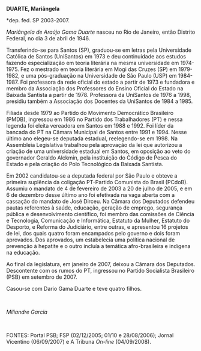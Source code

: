 **DUARTE, Mariângela**

\*dep. fed. SP 2003-2007.

*Mariângela de Araújo Gama Duarte* nasceu no Rio de Janeiro, então
Distrito Federal, no dia 3 de abril de 1946.

Transferindo-se para Santos (SP), graduou-se em letras pela Universidade
Católica de Santos (UniSantos) em 1973 e deu continuidade aos estudos
fazendo especialização em teoria literária na mesma universidade em
1974-1975. Fez o mestrado em teoria literária em Mogi das Cruzes (SP) em
1979-1982, e uma pós-graduação na Universidade de São Paulo (USP) em
1984-1987. Foi professora da rede oficial do estado a partir de 1973 e
fundadora e membro da Associação dos Professores do Ensino Oficial do
Estado na Baixada Santista a partir de 1978. Professora da UniSantos de
1976 a 1998, presidiu também a Associação dos Docentes da UniSantos de
1984 a 1985.

Filiada desde 1979 ao Partido do Movimento Democrático Brasileiro
(PMDB), ingressou em 1986 no Partido dos Trabalhadores (PT) e nessa
legenda foi eleita vereadora em Santos em 1988 e 1992. Foi líder da
bancada do PT na Câmara Municipal de Santos entre 1991 e 1994. Nesse
último ano elegeu-se deputada estadual, reelegendo-se em 1998. Na
Assembleia Legislativa trabalhou pela aprovação da lei que autorizou a
criação de uma universidade estadual em Santos, em oposição ao veto do
governador Geraldo Alckmin, pela instituição do Código de Pesca do
Estado e pela criação do Polo Tecnológico da Baixada Santista.

Em 2002 candidatou-se a deputada federal por São Paulo e obteve a
primeira suplência da coligação PT-Partido Comunista do Brasil (PCdoB).
Assumiu o mandato de 4 de fevereiro de 2003 a 20 de julho de 2005, e em
6 de dezembro desse último ano foi efetivada na vaga aberta com a
cassação do mandato de José Dirceu. Na Câmara dos Deputados defendeu
pautas referentes à saúde, educação, geração de emprego, segurança
pública e desenvolvimento científico, foi membro das comissões de
Ciência e Tecnologia, Comunicação e Informática, Estatuto da Mulher,
Estatuto do Desporto, e Reforma do Judiciário, entre outras, e
apresentou 16 projetos de lei, dos quais quatro foram encampados pelo
governo e dois foram aprovados. Dos aprovados, um estabelecia uma
política nacional de prevenção à hepatite e o outro incluía a temática
afro-brasileira e indígena na educação.

Ao final da legislatura, em janeiro de 2007, deixou a Câmara dos
Deputados. Descontente com os rumos do PT, ingressou no Partido
Socialista Brasileiro (PSB) em setembro de 2007.

Casou-se com Dario Gama Duarte e teve quatro filhos.

 

*Miliandre Garcia*

 

FONTES: Portal PSB; FSP (02/12/2005; 01/10 e 28/08/2006); Jornal
Vicentino (06/09/2007) e A Tribuna *On-line* (04/09/2008).

 
